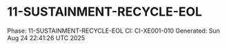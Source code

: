 # 11-SUSTAINMENT-RECYCLE-EOL
Phase: 11-SUSTAINMENT-RECYCLE-EOL
CI: CI-XE001-010
Generated: Sun Aug 24 22:41:26 UTC 2025
